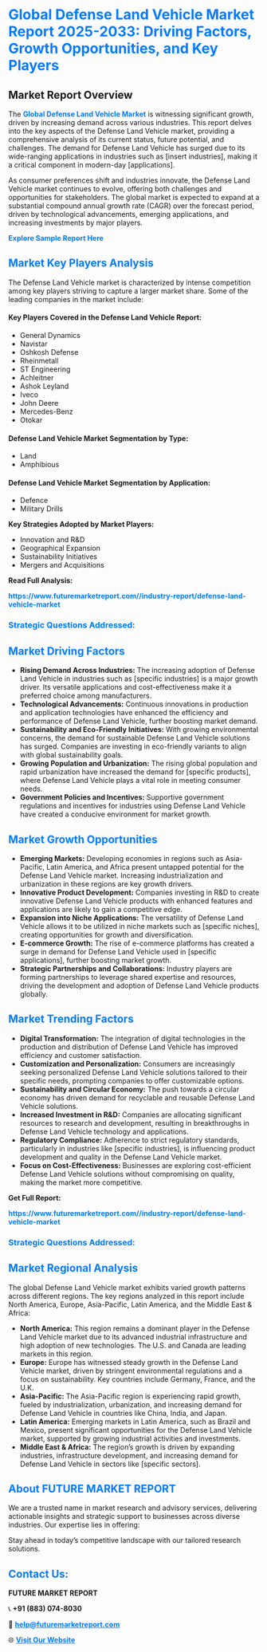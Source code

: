 <h1 style="color: #007BFF;">Global Defense Land Vehicle Market Report 2025-2033: Driving Factors, Growth Opportunities, and Key Players</h1>

<section id="overview">
<h2>Market Report Overview</h2>
<p>The <a href="https://www.futuremarketreport.com//industry-report/defense-land-vehicle-market" style="color: #007BFF; text-decoration: none;"><strong>Global Defense Land Vehicle Market</strong></a> is witnessing significant growth, driven by increasing demand across various industries. This report delves into the key aspects of the Defense Land Vehicle market, providing a comprehensive analysis of its current status, future potential, and challenges. The demand for Defense Land Vehicle has surged due to its wide-ranging applications in industries such as [insert industries], making it a critical component in modern-day [applications].</p>
<p>As consumer preferences shift and industries innovate, the Defense Land Vehicle market continues to evolve, offering both challenges and opportunities for stakeholders. The global market is expected to expand at a substantial compound annual growth rate (CAGR) over the forecast period, driven by technological advancements, emerging applications, and increasing investments by major players.</p>
</section>

<section id="overview">
<p><a href="https://www.futuremarketreport.com//request-sample/reportId=50780" style="color: #007BFF; text-decoration: none;"><strong>Explore Sample Report Here</strong></a></p>
</section>

<section id="key-players">
<h2 style="color: #007BFF;">Market Key Players Analysis</h2>
<p>The Defense Land Vehicle market is characterized by intense competition among key players striving to capture a larger market share. Some of the leading companies in the market include:</p>
<h4>Key Players Covered in the Defense Land Vehicle Report:</h4>
<ul><li>General Dynamics</li><li>Navistar</li><li>Oshkosh Defense</li><li>Rheinmetall</li><li>ST Engineering</li><li>Achleitner</li><li>Ashok Leyland</li><li>Iveco</li><li>John Deere</li><li>Mercedes-Benz</li><li>Otokar</li></ul>
<h4>Defense Land Vehicle Market Segmentation by Type:</h4>
<ul><li>Land</li><li>Amphibious</li></ul>

<h4>Defense Land Vehicle Market Segmentation by Application:</h4>
<ul><li>Defence</li><li>Military Drills</li></ul>
<p><strong>Key Strategies Adopted by Market Players:</strong></p>
<ul>
<li>Innovation and R&D</li>
<li>Geographical Expansion</li>
<li>Sustainability Initiatives</li>
<li>Mergers and Acquisitions</li>
</ul>
</section>

<section>
<p><strong>Read Full Analysis: </strong></p><a href="https://www.futuremarketreport.com//industry-report/defense-land-vehicle-market" style="color: #007BFF; text-decoration: none;"><strong>https://www.futuremarketreport.com//industry-report/defense-land-vehicle-market</strong></a>
<h3 style="color: #007BFF;">Strategic Questions Addressed:</h3>
</section>

<section id="driving-factors">
<h2 style="color: #007BFF;">Market Driving Factors</h2>
<ul>
<li><strong>Rising Demand Across Industries:</strong> The increasing adoption of Defense Land Vehicle in industries such as [specific industries] is a major growth driver. Its versatile applications and cost-effectiveness make it a preferred choice among manufacturers.</li>
<li><strong>Technological Advancements:</strong> Continuous innovations in production and application technologies have enhanced the efficiency and performance of Defense Land Vehicle, further boosting market demand.</li>
<li><strong>Sustainability and Eco-Friendly Initiatives:</strong> With growing environmental concerns, the demand for sustainable Defense Land Vehicle solutions has surged. Companies are investing in eco-friendly variants to align with global sustainability goals.</li>
<li><strong>Growing Population and Urbanization:</strong> The rising global population and rapid urbanization have increased the demand for [specific products], where Defense Land Vehicle plays a vital role in meeting consumer needs.</li>
<li><strong>Government Policies and Incentives:</strong> Supportive government regulations and incentives for industries using Defense Land Vehicle have created a conducive environment for market growth.</li>
</ul>
</section>

<section id="growth-opportunities">
<h2 style="color: #007BFF;">Market Growth Opportunities</h2>
<ul>
<li><strong>Emerging Markets:</strong> Developing economies in regions such as Asia-Pacific, Latin America, and Africa present untapped potential for the Defense Land Vehicle market. Increasing industrialization and urbanization in these regions are key growth drivers.</li>
<li><strong>Innovative Product Development:</strong> Companies investing in R&D to create innovative Defense Land Vehicle products with enhanced features and applications are likely to gain a competitive edge.</li>
<li><strong>Expansion into Niche Applications:</strong> The versatility of Defense Land Vehicle allows it to be utilized in niche markets such as [specific niches], creating opportunities for growth and diversification.</li>
<li><strong>E-commerce Growth:</strong> The rise of e-commerce platforms has created a surge in demand for Defense Land Vehicle used in [specific applications], further boosting market growth.</li>
<li><strong>Strategic Partnerships and Collaborations:</strong> Industry players are forming partnerships to leverage shared expertise and resources, driving the development and adoption of Defense Land Vehicle products globally.</li>
</ul>
</section>

<section id="trending-factors">
<h2 style="color: #007BFF;">Market Trending Factors</h2>
<ul>
<li><strong>Digital Transformation:</strong> The integration of digital technologies in the production and distribution of Defense Land Vehicle has improved efficiency and customer satisfaction.</li>
<li><strong>Customization and Personalization:</strong> Consumers are increasingly seeking personalized Defense Land Vehicle solutions tailored to their specific needs, prompting companies to offer customizable options.</li>
<li><strong>Sustainability and Circular Economy:</strong> The push towards a circular economy has driven demand for recyclable and reusable Defense Land Vehicle solutions.</li>
<li><strong>Increased Investment in R&D:</strong> Companies are allocating significant resources to research and development, resulting in breakthroughs in Defense Land Vehicle technology and applications.</li>
<li><strong>Regulatory Compliance:</strong> Adherence to strict regulatory standards, particularly in industries like [specific industries], is influencing product development and quality in the Defense Land Vehicle market.</li>
<li><strong>Focus on Cost-Effectiveness:</strong> Businesses are exploring cost-efficient Defense Land Vehicle solutions without compromising on quality, making the market more competitive.</li>
</ul>
</section>

<section>
<p><strong>Get Full Report: </strong></p><a href="https://www.futuremarketreport.com//industry-report/defense-land-vehicle-market" style="color: #007BFF; text-decoration: none;"><strong>https://www.futuremarketreport.com//industry-report/defense-land-vehicle-market</strong></a>
<h3 style="color: #007BFF;">Strategic Questions Addressed:</h3>
</section>


<section id="regional-analysis">
<h2 style="color: #007BFF;">Market Regional Analysis</h2>
<p>The global Defense Land Vehicle market exhibits varied growth patterns across different regions. The key regions analyzed in this report include North America, Europe, Asia-Pacific, Latin America, and the Middle East & Africa:</p>
<ul>
<li><strong>North America:</strong> This region remains a dominant player in the Defense Land Vehicle market due to its advanced industrial infrastructure and high adoption of new technologies. The U.S. and Canada are leading markets in this region.</li>
<li><strong>Europe:</strong> Europe has witnessed steady growth in the Defense Land Vehicle market, driven by stringent environmental regulations and a focus on sustainability. Key countries include Germany, France, and the U.K.</li>
<li><strong>Asia-Pacific:</strong> The Asia-Pacific region is experiencing rapid growth, fueled by industrialization, urbanization, and increasing demand for Defense Land Vehicle in countries like China, India, and Japan.</li>
<li><strong>Latin America:</strong> Emerging markets in Latin America, such as Brazil and Mexico, present significant opportunities for the Defense Land Vehicle market, supported by growing industrial activities and investments.</li>
<li><strong>Middle East & Africa:</strong> The region’s growth is driven by expanding industries, infrastructure development, and increasing demand for Defense Land Vehicle in sectors like [specific sectors].</li>
</ul>
</section>

<footer>
<h2 style="color: #007BFF;">About FUTURE MARKET REPORT</h2>
<p>We are a trusted name in market research and advisory services, delivering actionable insights and strategic support to businesses across diverse industries. Our expertise lies in offering:</p>

<p>Stay ahead in today’s competitive landscape with our tailored research solutions.</p>

<h2 style="color: #007BFF;">Contact Us:</h2>
<p><strong>FUTURE MARKET REPORT</strong></p>
<p>📞 <strong>+91 (883) 074-8030</strong></p>
<p>📧 <strong><a href="mailto:help@futuremarketreport.com" style="color: #007BFF;">help@futuremarketreport.com</a></strong></p>
<p>🌐 <strong><a href="https://www.futuremarketreport.com/" style="color: #007BFF;">Visit Our Website</a></strong></p>
</footer>